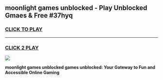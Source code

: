 
## moonlight games unblocked - Play Unblocked Gmaes & Free #37hyq
<h3>
<a href="https://news.freeplayer.one?title=moonlight_games_unblocked&ref=03M">CLICK TO PLAY</a></h3>
<hr>

<h3>
<a href="https://news.freeplayer.one?title=moonlight_games_unblocked&ref=03M">CLICK 2 PLAY</a>
  
</h3>

<a href="https://news.freeplayer.one?title=moonlight_games_unblocked&ref=03M"><img src="https://clearcache.store/games.png"></a>


**moonlight games unblocked games unblocked: Your Gateway to Fun and Accessible Online Gaming**
